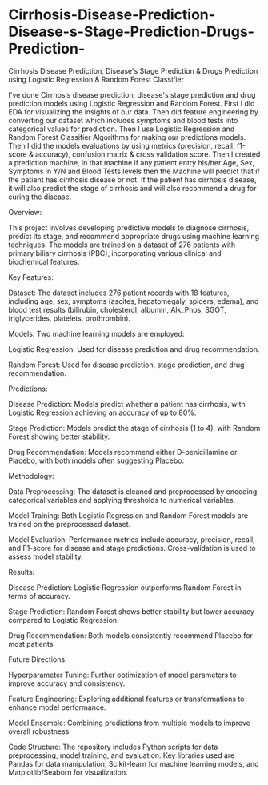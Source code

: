 # Cirrhosis-Disease-Prediction-Disease-s-Stage-Prediction-Drugs-Prediction-
Cirrhosis Disease Prediction, Disease's Stage Prediction &amp; Drugs Prediction using Logistic Regression &amp; Random Forest Classifier

I've done Cirrhosis disease prediction, disease's stage prediction and drug prediction models using Logistic Regression and Random Forest. First I did EDA for visualizing the insights of our data. Then did feature engineering by converting our dataset which includes symptoms and blood tests into categorical values for prediction. Then I use Logistic Regression and Random Forest Classifier Algorithms for making our predictions models. Then I did the models evaluations by using metrics (precision, recall, f1-score & accuracy), confusion matrix & cross validation score. Then I created a prediction machine, in that machine if any patient entry his/her Age, Sex, Symptoms in Y/N and Blood Tests levels then the Machine will predict that if the patient has cirrhosis disease or not. If the patient has cirrhosis disease, it will also predict the stage of cirrhosis and will also recommend a drug for curing the disease.

Overview:

This project involves developing predictive models to diagnose cirrhosis, predict its stage, and recommend appropriate drugs using machine learning techniques. The models are trained on a dataset of 276 patients with primary biliary cirrhosis (PBC), incorporating various clinical and biochemical features.

Key Features:

Dataset: The dataset includes 276 patient records with 18 features, including age, sex, symptoms (ascites, hepatomegaly, spiders, edema), and blood test results (bilirubin, cholesterol, albumin, Alk_Phos, SGOT, triglycerides, platelets, prothrombin).

Models: Two machine learning models are employed:

Logistic Regression: Used for disease prediction and drug recommendation.

Random Forest: Used for disease prediction, stage prediction, and drug recommendation.

Predictions:

Disease Prediction: Models predict whether a patient has cirrhosis, with Logistic Regression achieving an accuracy of up to 80%.

Stage Prediction: Models predict the stage of cirrhosis (1 to 4), with Random Forest showing better stability.

Drug Recommendation: Models recommend either D-penicillamine or Placebo, with both models often suggesting Placebo.

Methodology:

Data Preprocessing: The dataset is cleaned and preprocessed by encoding categorical variables and applying thresholds to numerical variables.

Model Training: Both Logistic Regression and Random Forest models are trained on the preprocessed dataset.

Model Evaluation: Performance metrics include accuracy, precision, recall, and F1-score for disease and stage predictions. Cross-validation is used to assess model stability.

Results:

Disease Prediction: Logistic Regression outperforms Random Forest in terms of accuracy.

Stage Prediction: Random Forest shows better stability but lower accuracy compared to Logistic Regression.

Drug Recommendation: Both models consistently recommend Placebo for most patients.

Future Directions:

Hyperparameter Tuning: Further optimization of model parameters to improve accuracy and consistency.

Feature Engineering: Exploring additional features or transformations to enhance model performance.

Model Ensemble: Combining predictions from multiple models to improve overall robustness.

Code Structure:
The repository includes Python scripts for data preprocessing, model training, and evaluation. Key libraries used are Pandas for data manipulation, Scikit-learn for machine learning models, and Matplotlib/Seaborn for visualization.
